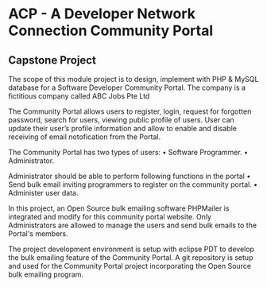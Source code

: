 # ACP - A Developer Network Connection Community Portal


## Capstone Project
The scope of this module project is to design, implement with PHP & MySQL database for a Software Developer Community Portal. 
The company is a fictitious company called ABC Jobs Pte Ltd

The Community Portal allows users to register, login, request for forgotten password, search for users, viewing public profile of users.
User can update their user’s profile information and allow to enable and disable receiving of email notofication from the Portal.

The Community Portal has two types of users:
•	Software Programmer.
•	Administrator.

Administrator should be able to perform following functions in the portal
•	Send bulk email inviting programmers to register on the community portal.
•	Administer user data. 


In this project, an Open Source bulk emailing software PHPMailer is integrated and modify for this community portal website.
Only Administrators are allowed to manage the users and send bulk emails to the Portal's members.

The project development environment is setup with eclipse PDT to develop the bulk emailing feature of the Community Portal. 
A git repository is setup and used for the Community Portal project incorporating the Open Source bulk emailing program. 
